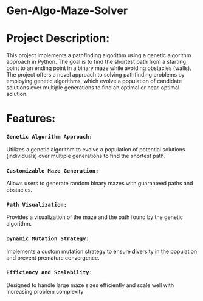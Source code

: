 # Gen-Algo-Maze-Solver

# Project Description:
This project implements a pathfinding algorithm using a genetic algorithm approach in Python. The goal is to find the shortest path from a starting point to an ending point in a binary maze while avoiding obstacles (walls). The project offers a novel approach to solving pathfinding problems by employing genetic algorithms, which evolve a population of candidate solutions over multiple generations to find an optimal or near-optimal solution.

# Features:
### ```Genetic Algorithm Approach:```
Utilizes a genetic algorithm to evolve a population of potential solutions (individuals) over multiple generations to find the shortest path.
### ```Customizable Maze Generation:```
Allows users to generate random binary mazes with guaranteed paths and obstacles.
### ```Path Visualization:```
Provides a visualization of the maze and the path found by the genetic algorithm.
### ```Dynamic Mutation Strategy:```
Implements a custom mutation strategy to ensure diversity in the population and prevent premature convergence.
### ```Efficiency and Scalability:```
Designed to handle large maze sizes efficiently and scale well with increasing problem complexity
